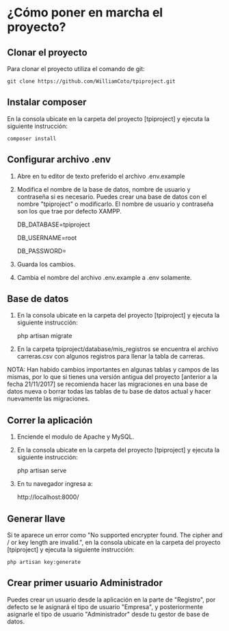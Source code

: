 # ¿Cómo poner en marcha el proyecto?

## Clonar el proyecto

Para clonar el proyecto utiliza el comando de git:

	git clone https://github.com/WilliamCoto/tpiproject.git

## Instalar composer

En la consola ubicate en la carpeta del proyecto [tpiproject] y ejecuta la siguiente instrucción:

	composer install

## Configurar archivo .env

1. Abre en tu editor de texto preferido el archivo .env.example

2. Modifica el nombre de la base de datos, nombre de usuario y contraseña si es necesario. Puedes crear una base de datos con el nombre "tpiproject" o modificarlo. El nombre de usuario y contraseña son los que trae por defecto XAMPP.

	DB_DATABASE=tpiproject

	DB_USERNAME=root

	DB_PASSWORD=

3. Guarda los cambios.

4. Cambia el nombre del archivo .env.example a .env solamente.

## Base de datos

1. En la consola ubicate en la carpeta del proyecto [tpiproject] y ejecuta la siguiente instrucción:

	php artisan migrate

2. En la carpeta tpiproject/database/mis_registros se encuentra el archivo carreras.csv con algunos registros para llenar la tabla de carreras.

NOTA: Han habido cambios importantes en algunas tablas y campos de las mismas, por lo que si tienes una versión antigua del proyecto [anterior a la fecha 21/11/2017] se recomienda hacer las migraciones en una base de datos nueva o borrar todas las tablas de tu base de datos actual y hacer nuevamente las migraciones.

## Correr la aplicación

1. Enciende el modulo de Apache y MySQL.

2. En la consola ubicate en la carpeta del proyecto [tpiproject] y ejecuta la siguiente instrucción:

	php artisan serve

3. En tu navegador ingresa a:

	http://localhost:8000/

## Generar llave

Si te aparece un error como "No supported encrypter found. The cipher and / or key length are invalid.", en la consola ubicate en la carpeta del proyecto [tpiproject] y ejecuta la siguiente instrucción:

	php artisan key:generate

## Crear primer usuario Administrador

Puedes crear un usuario desde la aplicación en la parte de "Registro", por defecto se le asignará el tipo de usuario "Empresa", y posteriormente asignarle el tipo de usuario "Administrador" desde tu gestor de base de datos.